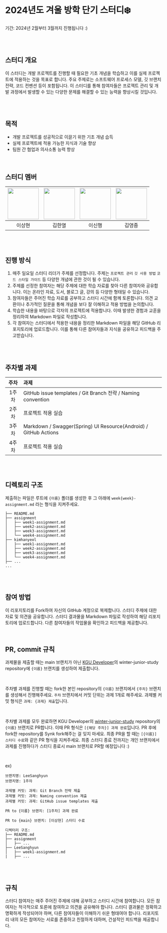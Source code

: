 # 2024년도 겨울 방학 단기 스터디❄️
기간: 2024년 2월부터 3월까지 진행됩니다 :) 

</br></br>

## 스터디 개요
이 스터디는 개발 프로젝트를 진행할 때 필요한 기초 개념을 학습하고 이를 실제 프로젝트에 적용하는 것을 목표로 합니다. 주요 주제로는 소프트웨어 프로세스 모델, 깃 브랜치 전략, 코드 컨벤션 등이 포함됩니다. 이 스터디를 통해 참여자들은 프로젝트 관리 및 개발 과정에서 발생할 수 있는 다양한 문제를 해결할 수 있는 능력을 향상시킬 것입니다. 

</br></br>

## 목적
* 개발 프로젝트를 성공적으로 이끌기 위한 기초 개념 습득
* 실제 프로젝트에 적용 가능한 지식과 기술 향상
* 팀원 간 협업과 의사소통 능력 향상
</br></br></br>

## 스터디 멤버
|<a href="https://github.com/Nter-developer"><img width="100px" src="https://avatars.githubusercontent.com/u/59863112?v=4"/></a>|<a href="https://github.com/Kimhanyeol"><img width="100px" src="https://avatars.githubusercontent.com/u/63261054?v=4"/></a>|<a href="https://github.com/LeeShinHaeng"><img width="100px" src="https://avatars.githubusercontent.com/u/72925577?v=4"/></a>|<a href="https://github.com/zmzmdd"><img width="100px" src="https://avatars.githubusercontent.com/u/116993837?v=4"/></a>|
|:---:|:---:|:---:|:---:|
|이상현|김한열|이신행|김영중|

</br></br>

## 진행 방식
1. 매주 일요일 스터디 리더가 주제를 선정합니다. 주제는 `프로젝트 관리` `깃 사용 방법` `코드 스타일 가이드` 등 다양한 개념에 관한 것이 될 수 있습니다.
2. 주제를 선정한 참여자는 해당 주제에 대한 학습 자료를 찾아 다른 참여자와 공유합니다. 이는 온라인 자료, 도서, 블로그 글, 강의 등 다양한 형태일 수 있습니다.
3. 참여자들은 주어진 학습 자료를 공부하고 스터디 시간에 함께 토론합니다. 의견 교환이나 추가적인 질문을 통해 개념을 보다 잘 이해하고 적용 방법을 논의합니다.
4. 학습한 내용을 바탕으로 각자의 프로젝트에 적용합니다. 이때 발생한 경험과 교훈을 정리하여 Markdown 파일로 작성합니다.
5. 각 참여자는 스터디에서 적용한 내용을 정리한 Markdown 파일을 해당 GitHub 리포지토리에 업로드합니다. 이를 통해 다른 참여자들과 지식을 공유하고 피드백을 주고받습니다.

</br></br>

## 주차별 과제

|주차|과제|
|:---:|:---|
|1주차| GitHub issue templates / Git Branch 전략 / Naming convention|
|2주차| 프로젝트 적용 실습|
|3주차| Markdown / Swagger(Spring) UI Resource(Android) / GitHub Actions|
|4주차| 프로젝트 적용 실습|

</br></br>

## 디렉토리 구조
제출하는 파일은 루트에 `{이름}` 폴더를 생성한 후 그 아래에 `week{week}-assignment.md` 라는 형식을 지켜주세요.
```
├── README.md
├── assignment
│   ├── week1-assignment.md
│   ├── week2-assignment.md
│   ├── week3-assignment.md
│   └── week4-assignment.md
├── kimhanyeol
│   ├── week1-assignment.md
│   ├── week2-assignment.md
│   ├── week3-assignment.md
│   └── week4-assignment.md
├── ...
...
```

</br></br>

## 참여 방법
이 리포지토리를 Fork하여 자신의 GitHub 계정으로 복제합니다.
스터디 주제에 대한 자료 및 의견을 공유합니다.
스터디 결과물을 Markdown 파일로 작성하여 해당 리포지토리에 업로드합니다.
다른 참여자들의 작업물을 확인하고 피드백을 제공합니다.

</br>

## PR, commit 규칙

과제물을 제출할 때는 main 브랜치가 아닌 [KGU Developer](https://github.com/kgu-develop/winter-junior-study)의 winter-junior-study repository에 `{이름}` 브랜치를 생성하여 제출합니다. 

</br>

주차별 과제를 진행할 때는 fork한 본인 repository의 `{이름}` 브랜치에서 `{주차}` 브랜치를 생성해서 진행해주세요. `주차` 브랜치에서 커밋 단위는 과제 1개로 해주세요.
과제별 커밋 형식은 `과제: {과제} 제출`입니다. 

</br>

주차별 과제를 모두 완료하면 KGU Developer의 [winter-junior-study](https://github.com/kgu-develop/winter-junior-study) repository의 `{이름}` 브랜치로 PR합니다. 이때 PR 형식은 `[{해당 주차}] 과제 완료`입니다. 
PR 후에 fork한 repository를 Synk fork해주는 걸 잊지 마세요.
최종 PR을 할 때는 `[{이름}] 스터디 수료`와 같은 PR 형식을 지켜주세요. 최종 스터디 종료 전까지는 개인 브랜치에서 과제를 진행하다가 스터디 종료시 main 브랜치로 PR할 예정입니다 :)

</br>

ex)
```
브랜치명: LeeSanghyun
브랜치명: 1주차

과제별 커밋: 과제: Git Branch 전략 제출
과제별 커밋: 과제: Naming convention 제출
과제별 커밋: 과제: GitHub issue templates 제출

PR to {이름} 브랜치: [1주차] 과제 완료

PR to {main} 브랜치: [이상현] 스터디 수료

디렉터리 구조:
├── README.md
├── assignment
│   ├── ...
├── LeeSanghyun
│   ├── week1-assignment.md
|   ├── ...
```

</br></br>

## 규칙
스터디 참여자는 매주 주어진 주제에 대해 공부하고 스터디 시간에 참여합니다.
모든 참여자는 적극적으로 토론에 참여하고 의견을 공유해야 합니다.
스터디 결과물은 정확하고 명확하게 작성되어야 하며, 다른 참여자들이 이해하기 쉬운 형태여야 합니다.
리포지토리 내의 모든 참여자는 서로를 존중하고 친절하게 대하며, 건설적인 피드백을 제공합니다.

